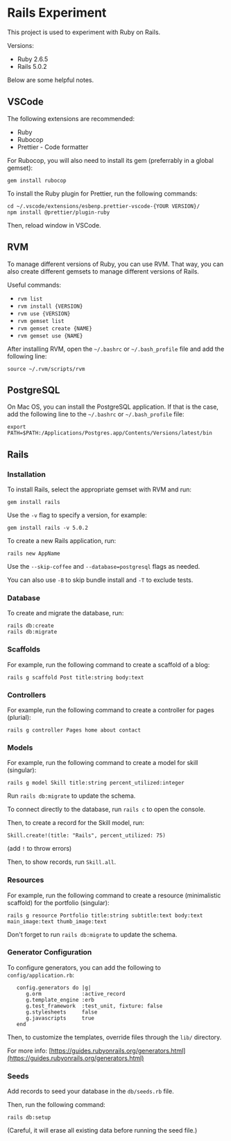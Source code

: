 # Rails Experiment

This project is used to experiment with Ruby on Rails.

Versions:

- Ruby 2.6.5
- Rails 5.0.2

Below are some helpful notes.

## VSCode

The following extensions are recommended:

- Ruby
- Rubocop
- Prettier - Code formatter

For Rubocop, you will also need to install its gem (preferrably in a global gemset):

```
gem install rubocop
```

To install the Ruby plugin for Prettier, run the following commands:

```
cd ~/.vscode/extensions/esbenp.prettier-vscode-{YOUR VERSION}/
npm install @prettier/plugin-ruby
```

Then, reload window in VSCode.

## RVM

To manage different versions of Ruby, you can use RVM. That way, you can also create different gemsets to manage different versions of Rails.

Useful commands:

- `rvm list`
- `rvm install {VERSION}`
- `rvm use {VERSION}`
- `rvm gemset list`
- `rvm gemset create {NAME}`
- `rvm gemset use {NAME}`

After installing RVM, open the `~/.bashrc` or `~/.bash_profile` file and add the following line:

```
source ~/.rvm/scripts/rvm
```

## PostgreSQL

On Mac OS, you can install the PostgreSQL application. If that is the case, add the following line to the `~/.bashrc` or `~/.bash_profile` file:

```
export PATH=$PATH:/Applications/Postgres.app/Contents/Versions/latest/bin
```

## Rails

### Installation

To install Rails, select the appropriate gemset with RVM and run:

```
gem install rails
```

Use the `-v` flag to specify a version, for example:

```
gem install rails -v 5.0.2
```

To create a new Rails application, run:

```
rails new AppName
```

Use the `--skip-coffee` and `--database=postgresql` flags as needed.

You can also use `-B` to skip bundle install and `-T` to exclude tests.

### Database

To create and migrate the database, run:

```
rails db:create
rails db:migrate
```

### Scaffolds

For example, run the following command to create a scaffold of a blog:

```
rails g scaffold Post title:string body:text
```

### Controllers

For example, run the following command to create a controller for pages (plurial):

```
rails g controller Pages home about contact
```

### Models

For example, run the following command to create a model for skill (singular):

```
rails g model Skill title:string percent_utilized:integer
```

Run `rails db:migrate` to update the schema.

To connect directly to the database, run `rails c` to open the console.

Then, to create a record for the Skill model, run:

```
Skill.create!(title: "Rails", percent_utilized: 75)
```

(add `!` to throw errors)

Then, to show records, run `Skill.all`.

### Resources

For example, run the following command to create a resource (minimalistic scaffold) for the portfolio (singular):

```
rails g resource Portfolio title:string subtitle:text body:text main_image:text thumb_image:text
```

Don't forget to run `rails db:migrate` to update the schema.

### Generator Configuration

To configure generators, you can add the following to `config/application.rb`:

```
   config.generators do |g|
      g.orm             :active_record
      g.template_engine :erb
      g.test_framework  :test_unit, fixture: false
      g.stylesheets     false
      g.javascripts     true
   end
```

Then, to customize the templates, override files through the `lib/` directory.

For more info: [https://guides.rubyonrails.org/generators.html](https://guides.rubyonrails.org/generators.html)

### Seeds

Add records to seed your database in the `db/seeds.rb` file.

Then, run the following command:

```
rails db:setup
```

(Careful, it will erase all existing data before running the seed file.)
